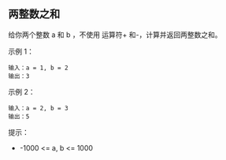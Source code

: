 ## 两整数之和

给你两个整数 a 和 b ，不使用 运算符+ 和-​​​​​​​，计算并返回两整数之和。

示例 1：

```
输入：a = 1, b = 2
输出：3
```

示例 2：

```
输入：a = 2, b = 3
输出：5
```

提示：

* -1000 <= a, b <= 1000